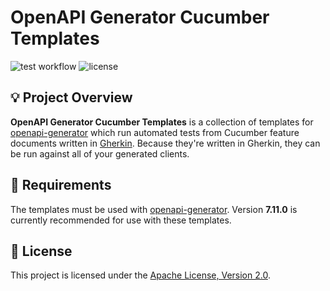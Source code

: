 # OpenAPI Generator Cucumber Templates

![test workflow](https://github.com/lewishazell/openapi-generator-cucumber-templates/actions/workflows/test.yml/badge.svg)
![license](https://img.shields.io/github/license/lewishazell/openapi-generator-cucumber-templates?color=blue)

## 💡 Project Overview
**OpenAPI Generator Cucumber Templates** is a collection of templates for [openapi-generator](https://openapi-generator.tech/) which run automated tests from Cucumber feature documents written in [Gherkin](https://cucumber.io/docs/gherkin/reference/). Because they're written in Gherkin, they can be run against all of your generated clients.

## 🎯 Requirements
The templates must be used with [openapi-generator](https://openapi-generator.tech/docs/installation). Version **7.11.0** is currently recommended for use with these templates.

## 📜 License
This project is licensed under the [Apache License, Version 2.0](https://www.apache.org/licenses/LICENSE-2.0.html).
